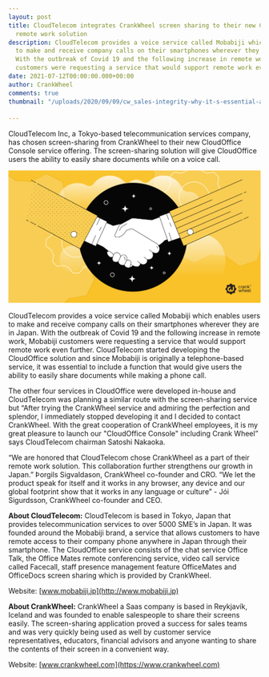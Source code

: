 ```yaml
---
layout: post
title: CloudTelecom integrates CrankWheel screen sharing to their new CloudOffice
  remote work solution
description: CloudTelecom provides a voice service called Mobabiji which enables users
  to make and receive company calls on their smartphones wherever they are in Japan.
  With the outbreak of Covid 19 and the following increase in remote work, Mobabiji
  customers were requesting a service that would support remote work even further.
date: 2021-07-12T00:00:00.000+00:00
author: CrankWheel
comments: true
thumbnail: "/uploads/2020/09/09/cw_sales-integrity-why-it-s-essential-and-how-to-achieve-it.jpg"

---
```

CloudTelecom Inc, a Tokyo-based telecommunication services company, has chosen screen-sharing from CrankWheel to their new CloudOffice Console service offering. The screen-sharing solution will give CloudOffice users the ability to easily share documents while on a voice call.

![Screen share documents to a mobile](/uploads/2020/09/09/cw_sales-integrity-why-it-s-essential-and-how-to-achieve-it.jpg)

CloudTelecom provides a voice service called Mobabiji which enables users to make and receive company calls on their smartphones wherever they are in Japan. With the outbreak of Covid 19 and the following increase in remote work, Mobabiji customers were requesting a service that would support remote work even further. CloudTelecom started developing the CloudOffice solution and since Mobabiji is originally a telephone-based service, it was essential to include a function that would give users the ability to easily share documents while making a phone call.

The other four services in CloudOffice were developed in-house and CloudTelecom was planning a similar route with the screen-sharing service but “After trying the CrankWheel service and admiring the perfection and splendor, I immediately stopped developing it and I decided to contact CrankWheel. With the great cooperation of CrankWheel employees, it is my great pleasure to launch our "CloudOffice Console" including Crank Wheel” says CloudTelecom chairman Satoshi Nakaoka.

“We are honored that CloudTelecom chose CrankWheel as a part of their remote work solution. This collaboration further strengthens our growth in Japan.” Þorgils Sigvaldason, CrankWheel co-founder and CRO. “We let the product speak for itself and it works in any browser, any device and our global footprint show that it works in any language or culture” - Jói Sigurdsson, CrankWheel co-founder and CEO.

**About CloudTelecom:** CloudTelecom is based in Tokyo, Japan that provides telecommunication services to over 5000 SME’s in Japan. It was founded around the Mobabiji brand, a service that allows customers to have remote access to their company phone anywhere in Japan through their smartphone. The CloudOffice service consists of the chat service Office Talk, the Office Mates remote conferencing service, video call service called Facecall, staff presence management feature OfficeMates and OfficeDocs screen sharing which is provided by CrankWheel.

Website: [www.mobabiji.jp](http://www.mobabiji.jp)

**About CrankWheel:** CrankWheel a Saas company is based in Reykjavík, Iceland and was founded to enable salespeople to share their screens easily. The screen-sharing application proved a success for sales teams and was very quickly being used as well by customer service representatives, educators, financial advisors and anyone wanting to share the contents of their screen in a convenient way.

Website: [www.crankwheel.com](https://www.crankwheel.com)